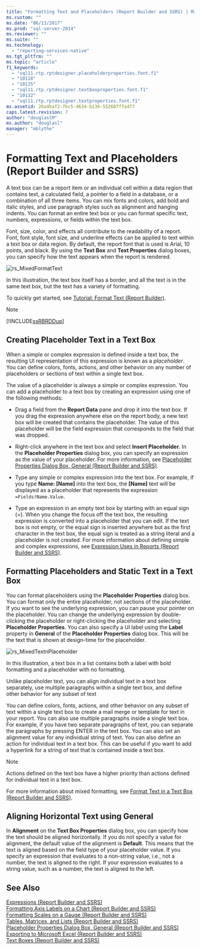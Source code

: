 ```yaml
---
title: "Formatting Text and Placeholders (Report Builder and SSRS) | Microsoft Docs"
ms.custom: ""
ms.date: "06/13/2017"
ms.prod: "sql-server-2014"
ms.reviewer: ""
ms.suite: ""
ms.technology: 
  - "reporting-services-native"
ms.tgt_pltfrm: ""
ms.topic: "article"
f1_keywords: 
  - "sql11.rtp.rptdesigner.placeholderproperties.font.f1"
  - "10118"
  - "10135"
  - "sql11.rtp.rptdesigner.textboxproperties.font.f1"
  - "10132"
  - "sql11.rtp.rptdesigner.textproperties.font.f1"
ms.assetid: 26a4baf2-7bc5-4634-b136-552687ffa477
caps.latest.revision: 7
author: "douglaslM"
ms.author: "douglasl"
manager: "mblythe"
---
```

# Formatting Text and Placeholders (Report Builder and SSRS)
  A text box can be a report item or an individual cell within a data region that contains text, a calculated field, a pointer to a field in a database, or a combination of all three items. You can mix fonts and colors, add bold and italic styles, and use paragraph styles such as alignment and hanging indents. You can format an entire text box or you can format specific text, numbers, expressions, or fields within the text box.  
  
 Font, size, color, and effects all contribute to the readability of a report. Font, font style, font size, and underline effects can be applied to text within a text box or data region. By default, the report font that is used is Arial, 10 points, and black. By using the **Text Box** and **Text Properties** dialog boxes, you can specify how the text appears when the report is rendered.  
  
 ![rs_MixedFormatText](../../2014/reporting-services/media/rs-mixedformattext.gif "rs_MixedFormatText")  
  
 In this illustration, the text box itself has a border, and all the text is in the same text box, but the text has a variety of formatting.  
  
 To quickly get started, see [Tutorial: Format Text &#40;Report Builder&#41;](tutorial-format-text-report-builder.md).  
  
> [!NOTE]  
>  [!INCLUDE[ssRBRDDup](../../includes/ssrbrddup-md.md)]  
  
## Creating Placeholder Text in a Text Box  
 When a simple or complex expression is defined inside a text box, the resulting UI representation of this expression is known as a *placeholder*. You can define colors, fonts, actions, and other behavior on any number of placeholders or sections of text within a single text box.  
  
 The value of a placeholder is always a simple or complex expression. You can add a placeholder to a text box by creating an expression using one of the following methods:  
  
-   Drag a field from the **Report Data** pane and drop it into the text box. If you drag the expression anywhere else on the report body, a new text box will be created that contains the placeholder. The value of this placeholder will be the field expression that corresponds to the field that was dropped.  
  
-   Right-click anywhere in the text box and select **Insert Placeholder**. In the **Placeholder Properties** dialog box, you can specify an expression as the value of your placeholder. For more information, see [Placeholder Properties Dialog Box, General &#40;Report Builder and SSRS&#41;](../../2014/reporting-services/placeholder-properties-dialog-box-general-report-builder-and-ssrs.md).  
  
-   Type any simple or complex expression into the text box. For example, if you type **Name: [Name]** into the text box, the **[Name]** text will be displayed as a placeholder that represents the expression `=Fields!Name.Value`.  
  
-   Type an expression in an empty text box by starting with an equal sign (=). When you change the focus off the text box, the resulting expression is converted into a placeholder that you can edit. If the text box is not empty, or the equal sign is inserted anywhere but as the first character in the text box, the equal sign is treated as a string literal and a placeholder is not created. For more information about defining simple and complex expressions, see [Expression Uses in Reports &#40;Report Builder and SSRS&#41;](report-design/expression-uses-in-reports-report-builder-and-ssrs.md).  
  
## Formatting Placeholders and Static Text in a Text Box  
 You can format placeholders using the **Placeholder Properties** dialog box. You can format only the entire placeholder, not sections of the placeholder. If you want to see the underlying expression, you can pause your pointer on the placeholder. You can change the underlying expression by double-clicking the placeholder or right-clicking the placeholder and selecting **Placeholder Properties**. You can also specify a UI label using the **Label** property in **General** of the **Placeholder Properties** dialog box. This will be the text that is shown at design-time for the placeholder.  
  
 ![rs_MixedTextnPlaceholder](../../2014/reporting-services/media/rs-mixedtextnplaceholder.gif "rs_MixedTextnPlaceholder")  
  
 In this illustration, a text box in a list contains both a label with bold formatting and a placeholder with no formatting.  
  
 Unlike placeholder text, you can align individual text in a text box separately, use multiple paragraphs within a single text box, and define other behavior for any subset of text  
  
 You can define colors, fonts, actions, and other behavior on any subset of text within a single text box to create a mail merge or template for text in your report. You can also use multiple paragraphs inside a single text box. For example, if you have two separate paragraphs of text, you can separate the paragraphs by pressing ENTER in the text box. You can also set an alignment value for any individual string of text. You can also define an action for individual text in a text box. This can be useful if you want to add a hyperlink for a string of text that is contained inside a text box.  
  
> [!NOTE]  
>  Actions defined on the text box have a higher priority than actions defined for individual text in a text box.  
  
 For more information about mixed formatting, see [Format Text in a Text Box &#40;Report Builder and SSRS&#41;](report-design/format-text-in-a-text-box-report-builder-and-ssrs.md).  
  
## Aligning Horizontal Text using General  
 In **Alignment** on the **Text Box Properties** dialog box, you can specify how the text should be aligned horizontally. If you do not specify a value for alignment, the default value of the alignment is **Default**. This means that the text is aligned based on the field type of your placeholder value. If you specify an expression that evaluates to a non-string value, i.e., not a number, the text is aligned to the right. If your expression evaluates to a string value, such as a number, the text is aligned to the left.  
  
## See Also  
 [Expressions &#40;Report Builder and SSRS&#41;](report-design/expressions-report-builder-and-ssrs.md)   
 [Formatting Axis Labels on a Chart &#40;Report Builder and SSRS&#41;](report-design/formatting-axis-labels-on-a-chart-report-builder-and-ssrs.md)   
 [Formatting Scales on a Gauge &#40;Report Builder and SSRS&#41;](report-design/formatting-scales-on-a-gauge-report-builder-and-ssrs.md)   
 [Tables, Matrices, and Lists &#40;Report Builder and SSRS&#41;](report-design/create-invoices-and-forms-with-lists-report-builder-and-ssrs.md)   
 [Placeholder Properties Dialog Box, General &#40;Report Builder and SSRS&#41;](../../2014/reporting-services/placeholder-properties-dialog-box-general-report-builder-and-ssrs.md)   
 [Exporting to Microsoft Excel &#40;Report Builder and SSRS&#41;](report-builder/exporting-to-microsoft-excel-report-builder-and-ssrs.md)   
 [Text Boxes &#40;Report Builder and SSRS&#41;](report-design/text-boxes-report-builder-and-ssrs.md)  
  
  